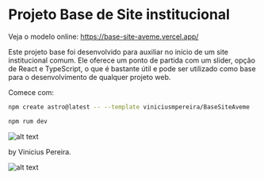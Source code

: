 # Projeto Base de Site institucional

Veja o modelo online:
https://base-site-aveme.vercel.app/

Este projeto base foi desenvolvido para auxiliar no início de um site institucional comum. Ele oferece um ponto de partida com um slider, opção de React e TypeScript, o que é bastante útil e pode ser utilizado como base para o desenvolvimento de qualquer projeto web.

Comece com:

```sh
npm create astro@latest -- --template viniciusmpereira/BaseSiteAveme
```

```sh
npm rum dev
```

![alt text](https://painel.aveme.com.br/media/npm-install.png)


by Vinicius Pereira.

![alt text](https://painel.aveme.com.br/media/projeto.png)

